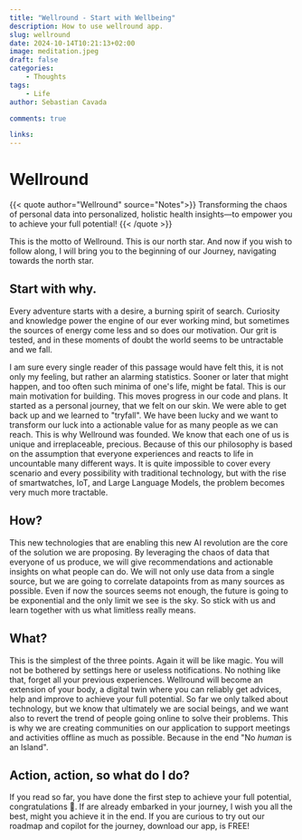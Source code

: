 ```yaml
---
title: "Wellround - Start with Wellbeing"
description: How to use wellround app.
slug: wellround
date: 2024-10-14T10:21:13+02:00
image: meditation.jpeg
draft: false
categories:
    - Thoughts
tags:
    - Life
author: Sebastian Cavada

comments: true

links:
---
```


# Wellround

{{< quote author="Wellround" source="Notes">}}
Transforming the chaos of personal data into personalized, holistic health insights—to empower you to achieve your full potential!
{{< /quote >}}

This is the motto of Wellround. This is our north star. And now if you wish to follow along, I will bring you to the beginning of our Journey, navigating towards the north star.

## Start with why.

Every adventure starts with a desire, a burning spirit of search. Curiosity and knowledge power the engine of our ever working mind, but sometimes the sources of energy come less and so does our motivation. Our grit is tested, and in these moments of doubt the world seems to be untractable and we fall. 

I am sure every single reader of this passage would have felt this, it is not only my feeling, but rather an alarming statistics. Sooner or later that might happen, and too often such minima of one's life, might be fatal. This is our main motivation for building. This moves progress in our code and plans. It started as a personal journey, that we felt on our skin. We were able to get back up and we learned to "tryfall". We have been lucky and we want to transform our luck into a actionable value for as many people as we can reach. This is why Wellround was founded.
We know that each one of us is unique and irreplaceable, precious. Because of this our philosophy is based on the assumption that everyone experiences and reacts to life in uncountable many different ways. It is quite impossible to cover every scenario and every possibility with traditional technology, but with the rise of smartwatches, IoT, and Large Language Models, the problem becomes very much more tractable.

## How?

This new technologies that are enabling this new AI revolution are the core of the solution we are proposing. By leveraging the chaos of data that everyone of us produce, we will give recommendations and actionable insights on what people can do. We will not only use data from a single source, but we are going to correlate datapoints from as many sources as possible. Even if now the sources seems not enough, the future is going to be exponential and the only limit we see is the sky. So stick with us and learn together with us what limitless really means.

## What?

This is the simplest of the three points. Again it will be like magic. You will not be bothered by settings here or useless notifications. No nothing like that, forget all your previous experiences. Wellround will become an extension of your body, a digital twin where you can reliably get advices, help and improve to achieve your full potential. So far we only talked about technology, but we know that ultimately we are social beings, and we want also to revert the trend of people going online to solve their problems. This is why we are creating communities on our application to support meetings and activities offline as much as possible. Because in the end "No *human* is an Island".

## Action, action, so what do I do?
If you read so far, you have done the first step to achieve your full potential, congratulations 🎉. If are already embarked in your journey, I wish you all the best, might you achieve it in the end. If you are curious to try out our roadmap and copilot for the journey, download our app, is FREE!